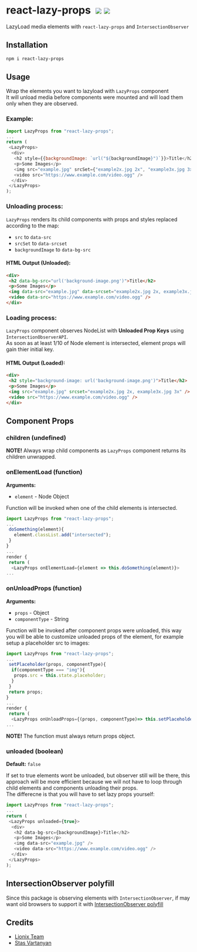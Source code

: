 # react-lazy-props &nbsp;[![](https://img.shields.io/npm/dt/react-lazy-props.svg)](https://www.npmjs.com/package/react-lazy-props) [![](https://img.shields.io/npm/v/react-lazy-props.svg)](https://www.npmjs.com/package/react-lazy-props)

LazyLoad media elements with `react-lazy-props` and `IntersectionObserver`


## Installation

```bash
npm i react-lazy-props
```


## Usage

Wrap the elements you want to lazyload with `LazyProps` component  
It will unload media before components were mounted and will load them only when they are observed.

### Example:

```js
import LazyProps from "react-lazy-props";
...
return (
 <LazyProps>
  <div>
   <h2 style={{backgroundImage: `url("${backgroundImage}")`}}>Title</h2>
   <p>Some Images</p>
   <img src="example.jpg" srcSet={"example2x.jpg 2x", "example3x.jpg 3x"} />
   <video src="https://www.example.com/video.ogg" />
  </div>
 </LazyProps>
);
```

### Unloading process:

`LazyProps` renders its child components with props and styles replaced according to the map:

- `src` to `data-src`
- `srcSet` to `data-srcset`
- `backgroundImage` to `data-bg-src`

#### HTML Output (Unloaded):

```html
<div>
 <h2 data-bg-src="url('background-image.png')">Title</h2>
 <p>Some Images</p>
 <img data-src="example.jpg" data-srcset="example2x.jpg 2x, example3x.jpg 3x" />
 <video data-src="https://www.example.com/video.ogg" />
</div>
```

### Loading process:

`LazyProps` component observes NodeList with **Unloaded Prop Keys** using `IntersectionObserverAPI`.  
As soon as at least 1/10 of Node element is intersected, element props will gain thier initial key.

#### HTML Output (Loaded):

```html
<div>
 <h2 style="background-image: url('background-image.png')">Title</h2>
 <p>Some Images</p>
 <img src="example.jpg" srcset="example2x.jpg 2x, example3x.jpg 3x" />
 <video src="https://www.example.com/video.ogg" />
</div>
```


## Component Props

### children (undefined)

**NOTE!** Always wrap child components as `LazyProps` component returns its children unwrapped.


### onElementLoad (function)

**Arguments:**
- `element` - Node Object

Function will be invoked when one of the child elements is intersected.

```js
import LazyProps from "react-lazy-props";
...
 doSomething(element){
   element.classList.add("intersected");
 }
}
...
render {
 return (
  <LazyProps onElementLoad={element => this.doSomething(element)}>
...
```


### onUnloadProps (function)

**Arguments:**
- `props` - Object
- `componentType` - String

Function will be invoked after component props were unloaded, this way you will be able to customize unloaded props of the element, for example setup a placeholder src to images:

```js
import LazyProps from "react-lazy-props";
...
 setPlaceholder(props, componentType){
  if(componentType === "img"){
   props.src = this.state.placeholder;
  }
 }
 return props;
}
...
render {
 return (
  <LazyProps onUnloadProps={(props, componentType)=> this.setPlaceholder(props, componentType)}>
...
```

**NOTE!** The function must always return props object.


### unloaded (boolean)

**Default:** `false` 

If set to true elements wont be unloaded, but observer still will be there, this approach will be more efficient because we will not have to loop through child elements and components unloading their props.  
The differecne is that you will have to set lazy props yourself:
```js
import LazyProps from "react-lazy-props";
...
return (
 <LazyProps unloaded={true}>
  <div>
   <h2 data-bg-src={backgroundImage}>Title</h2>
   <p>Some Images</p>
   <img data-src="example.jpg" />
   <video data-src="https://www.example.com/video.ogg" />
  </div>
 </LazyProps>
);
``` 


## IntersectionObserver polyfill
Since this package is observing elements with `IntersectionObserver`, if may want old browsers to support it with [IntersectionObserver polyfill](https://www.npmjs.com/package/intersection-observer)


## Credits
- [Lionix Team](https://github.com/lionix-team)
- [Stas Vartanyan](https://github.com/vaawebdev)